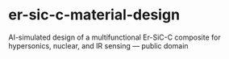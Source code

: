 # er-sic-c-material-design
AI-simulated design of a multifunctional Er-SiC-C composite for hypersonics, nuclear, and IR sensing — public domain
